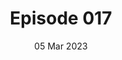 ---
title: Episode 017
date: 05 Mar 2023
eptype: full
episode_number: 17

# provide these
alm_description: 

# find these
show_source: The Cognitive Revolution
original_title: "The Embedding Revolution: Anton Troynikov on Chroma, Stable Attribution, and future of AI"
original_description: "(0:00) Preview (1:17) Sponsor  (4:00) Anton breaks down the advantages of vector databases (4:45) How embeddings have created an AI-native way to represent data (11:50) Anton identifies the watershed moment and step changes in AI (12:55) Open AI’s pricing (18:50) How chroma works (33:04) Stable Attribution and systematic bias (36:48) How latent diffusion models work (51:26) How AI is like the early days of aviation (56:01) How Disney inspired the release of Stable Attribution (59:53):Why noise can lead to generalization (1:01:04) Nathan’s KPI for The Cognitive Revolution (1:01:59) Other use cases for embedding (1:03: 19) Anton touches on the applications for biotech (1:04:35) Anton on doomerism hysteria and what actually worries him (1:11:43) - Nathan sums up a plausible doomer scenario (1:20:17)What AI tools does Anton use and why? (1:22:55) Anton’s hopes *Thank you Omneky for sponsoring The Cognitive Revolution. Omneky is an omnichannel creative generation platform that lets you launch hundreds of thousands of ad iterations that actually work, customized across all platforms, with a click of a button. Omneky combines generative AI and real-time advertising data. Mention Cog Rev for 10% off.   Twitter: @CogRev_Podcast @atroyn (Anton) @labenz (Nathan) @eriktorenberg (Erik) Join 1000's of subscribers of our Substack: https://cognitiverevolution.substack.com/ Websites: cognitivervolution.ai trychroma.com/ omneky.com "
podcast_url: "https://chrt.fm/track/993DGA/traffic.megaphone.fm/RINTP7300918091.mp3?updated=1684774567"
audio_type: "audio/mpeg"
duration: 5179
---